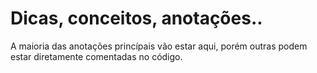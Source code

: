 # Dicas, conceitos, anotações..

A maioria das anotações princípais vão estar aqui, porém outras podem estar
diretamente comentadas no código.